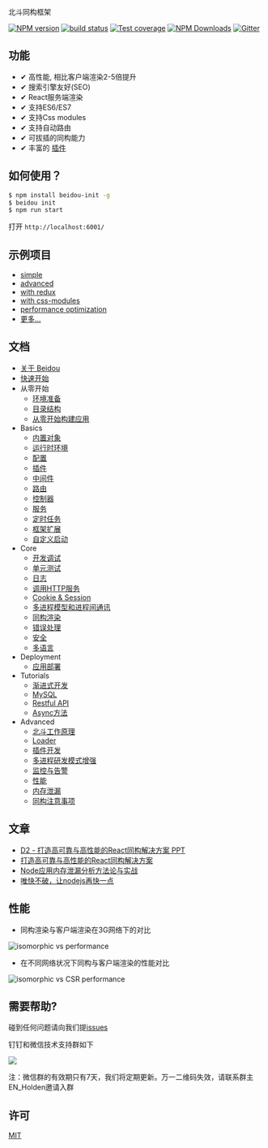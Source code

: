 北斗同构框架

[![NPM version][npm-image]][npm-url]
[![build status][travis-image]][travis-url]
[![Test coverage][codecov-image]][codecov-url]
[![NPM Downloads][download-img]][npm-url]
[![Gitter][gitter-image]][gitter-url]

[npm-image]: https://img.shields.io/npm/v/beidou-core.svg?style=flat-square
[npm-url]: https://npmjs.org/package/beidou-core
[quality-image]: http://npm.packagequality.com/shield/beidou-core.svg?style=flat-square
[quality-url]: http://packagequality.com/#?package=beidou-core
[travis-image]: https://img.shields.io/travis/alibaba/beidou.svg?style=flat-square&branch=master
[travis-url]: https://travis-ci.org/alibaba/beidou
[codecov-image]: https://img.shields.io/codecov/c/github/alibaba/beidou.svg?style=flat-square
[codecov-url]: https://codecov.io/gh/alibaba/beidou
[download-img]: https://img.shields.io/npm/dm/beidou-core.svg
[gitter-image]: https://img.shields.io/gitter/room/alibaba/beidou.svg?style=flat-square
[gitter-url]: https://gitter.im/alibaba/beidou



## 功能

- ✔︎ 高性能, 相比客户端渲染2-5倍提升
- ✔︎ 搜索引擎友好(SEO)
- ✔︎ React服务端渲染
- ✔︎ 支持ES6/ES7
- ✔︎ 支持Css modules
- ✔︎ 支持自动路由
- ✔︎ 可拔插的同构能力
- ✔︎ 丰富的 [插件](./packages/beidou-docs/en/basic/plugins.md)

## 如何使用？

```bash
$ npm install beidou-init -g
$ beidou init
$ npm run start
```

打开 `http://localhost:6001/`

## 示例项目
* [simple](./examples/simple)
* [advanced](./examples/advanced)
* [with redux](./examples/redux)
* [with css-modules](./examples/css-modules)
* [performance optimization](./examples/performance)
* [更多...](./examples/)

## 文档

* [关于 Beidou](./packages/beidou-docs/zh/intro/about.md)
* [快速开始](./packages/beidou-docs/zh/quick-start/quick-start.md)
* 从零开始
   * [环境准备](./packages/beidou-docs/zh/quick-start/prepare-environment.md)  
   * [目录结构](./packages/beidou-docs/zh/quick-start/directory-struct.md)  
   * [从零开始构建应用](./packages/beidou-docs/zh/quick-start/step-by-step.md)
* Basics
   * [内置对象](./packages/beidou-docs/zh/basic/objects.md)
   * [运行时环境](./packages/beidou-docs/zh/basic/env.md)
   * [配置](./packages/beidou-docs/zh/basic/config.md)
   * [插件](./packages/beidou-docs/zh/basic/plugins.md)
   * [中间件](./packages/beidou-docs/zh/basic/middleware.md)
   * [路由](./packages/beidou-docs/zh/basic/router.md)
   * [控制器](./packages/beidou-docs/zh/basic/controller.md)
   * [服务](./packages/beidou-docs/zh/basic/service.md)
   * [定时任务](./packages/beidou-docs/zh/basic/schedule.md)
   * [框架扩展](./packages/beidou-docs/zh/basic/extend.md)
   * [自定义启动](./packages/beidou-docs/zh/basic/app-start.md)
* Core
   * [开发调试](./packages/beidou-docs/zh/core/development.md)
   * [单元测试](./packages/beidou-docs/zh/core/unittest.md)
   * [日志](./packages/beidou-docs/zh/core/logger.md)
   * [调用HTTP服务](./packages/beidou-docs/zh/core/http-client.md)
   * [Cookie & Session](./packages/beidou-docs/zh/core/cookie-and-session.md)
   * [多进程模型和进程间通讯](./packages/beidou-docs/zh/core/cluster-and-ipc.md)
   * [同构渲染](./packages/beidou-docs/zh/core/isomorphic-render.md)
   * [错误处理](./packages/beidou-docs/zh/core/error-handling.md)
   * [安全](./packages/beidou-docs/zh/core/security.md)
   * [多语言](./packages/beidou-docs/zh/core/i18n.md)
* Deployment
   * [应用部署](./packages/beidou-docs/zh/deployment/deployment.md)
* Tutorials
   * [渐进式开发](./packages/beidou-docs/zh/tutorials/progressive.md)
   * [MySQL](./packages/beidou-docs/zh/tutorials/mysql.md)
   * [Restful API](./packages/beidou-docs/zh/tutorials/restful.md)
   * [Async方法](./packages/beidou-docs/zh/tutorials/async-function.md)
* Advanced
   * [北斗工作原理](./packages/beidou-docs/zh/advanced/architecture.md)
   * [Loader](./packages/beidou-docs/zh/advanced/loader.md)
   * [插件开发](./packages/beidou-docs/zh/advanced/plugin.md)
   * [多进程研发模式增强](./packages/beidou-docs/zh/advanced/cluster-enhancement.md)
   * [监控与告警](./packages/beidou-docs/zh/advanced/monitor.md)
   * [性能](./packages/beidou-docs/zh/advanced/performance.md)  
   * [内存泄漏](./packages/beidou-docs/zh/advanced/oom.md)
   * [同构注意事项](./packages/beidou-docs/zh/advanced/attentions.md)

## 文章

* [D2 - 打造高可靠与高性能的React同构解决方案 PPT](./packages/beidou-docs/articles/D2_High_Reliability_and_Performance_Isomorphic_App.pdf)
* [打造高可靠与高性能的React同构解决方案](./packages/beidou-docs/articles/high-performance-isomorphic-app.md)
* [Node应用内存泄漏分析方法论与实战](./packages/beidou-docs/articles/node-memory-leak.md)
* [唯快不破，让nodejs再快一点](./packages/beidou-docs/articles/node-performance-optimization.md)

## 性能

* 同构渲染与客户端渲染在3G网络下的对比

![isomorphic vs performance](http://img.alicdn.com/tfs/TB1inBqhnnI8KJjy0FfXXcdoVXa-702-666.gif)

* 在不同网络状况下同构与客户端渲染的性能对比 

![isomorphic vs CSR performance](http://img.alicdn.com/tfs/TB172JBhb_I8KJjy1XaXXbsxpXa-1762-818.png)

## 需要帮助?

碰到任何问题请向我们提[issues](https://github.com/alibaba/beidou/issues)

钉钉和微信技术支持群如下

![](https://img.alicdn.com/tfs/TB1xFtzlf6H8KJjy0FjXXaXepXa-700-473.jpg)

注：微信群的有效期只有7天，我们将定期更新。万一二维码失效，请联系群主EN_Holden邀请入群

## 许可

[MIT](LICENSE)


